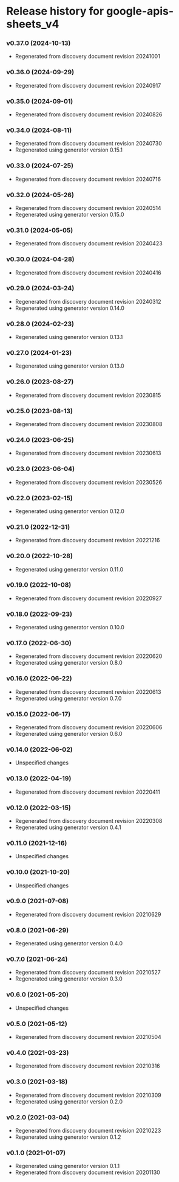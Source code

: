 # Release history for google-apis-sheets_v4

### v0.37.0 (2024-10-13)

* Regenerated from discovery document revision 20241001

### v0.36.0 (2024-09-29)

* Regenerated from discovery document revision 20240917

### v0.35.0 (2024-09-01)

* Regenerated from discovery document revision 20240826

### v0.34.0 (2024-08-11)

* Regenerated from discovery document revision 20240730
* Regenerated using generator version 0.15.1

### v0.33.0 (2024-07-25)

* Regenerated from discovery document revision 20240716

### v0.32.0 (2024-05-26)

* Regenerated from discovery document revision 20240514
* Regenerated using generator version 0.15.0

### v0.31.0 (2024-05-05)

* Regenerated from discovery document revision 20240423

### v0.30.0 (2024-04-28)

* Regenerated from discovery document revision 20240416

### v0.29.0 (2024-03-24)

* Regenerated from discovery document revision 20240312
* Regenerated using generator version 0.14.0

### v0.28.0 (2024-02-23)

* Regenerated using generator version 0.13.1

### v0.27.0 (2024-01-23)

* Regenerated using generator version 0.13.0

### v0.26.0 (2023-08-27)

* Regenerated from discovery document revision 20230815

### v0.25.0 (2023-08-13)

* Regenerated from discovery document revision 20230808

### v0.24.0 (2023-06-25)

* Regenerated from discovery document revision 20230613

### v0.23.0 (2023-06-04)

* Regenerated from discovery document revision 20230526

### v0.22.0 (2023-02-15)

* Regenerated using generator version 0.12.0

### v0.21.0 (2022-12-31)

* Regenerated from discovery document revision 20221216

### v0.20.0 (2022-10-28)

* Regenerated using generator version 0.11.0

### v0.19.0 (2022-10-08)

* Regenerated from discovery document revision 20220927

### v0.18.0 (2022-09-23)

* Regenerated using generator version 0.10.0

### v0.17.0 (2022-06-30)

* Regenerated from discovery document revision 20220620
* Regenerated using generator version 0.8.0

### v0.16.0 (2022-06-22)

* Regenerated from discovery document revision 20220613
* Regenerated using generator version 0.7.0

### v0.15.0 (2022-06-17)

* Regenerated from discovery document revision 20220606
* Regenerated using generator version 0.6.0

### v0.14.0 (2022-06-02)

* Unspecified changes

### v0.13.0 (2022-04-19)

* Regenerated from discovery document revision 20220411

### v0.12.0 (2022-03-15)

* Regenerated from discovery document revision 20220308
* Regenerated using generator version 0.4.1

### v0.11.0 (2021-12-16)

* Unspecified changes

### v0.10.0 (2021-10-20)

* Unspecified changes

### v0.9.0 (2021-07-08)

* Regenerated from discovery document revision 20210629

### v0.8.0 (2021-06-29)

* Regenerated using generator version 0.4.0

### v0.7.0 (2021-06-24)

* Regenerated from discovery document revision 20210527
* Regenerated using generator version 0.3.0

### v0.6.0 (2021-05-20)

* Unspecified changes

### v0.5.0 (2021-05-12)

* Regenerated from discovery document revision 20210504

### v0.4.0 (2021-03-23)

* Regenerated from discovery document revision 20210316

### v0.3.0 (2021-03-18)

* Regenerated from discovery document revision 20210309
* Regenerated using generator version 0.2.0

### v0.2.0 (2021-03-04)

* Regenerated from discovery document revision 20210223
* Regenerated using generator version 0.1.2

### v0.1.0 (2021-01-07)

* Regenerated using generator version 0.1.1
* Regenerated from discovery document revision 20201130

